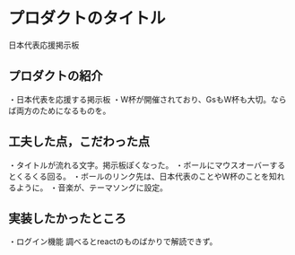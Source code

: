 <!-- readme.md -->

# プロダクトのタイトル
日本代表応援掲示板

## プロダクトの紹介
・日本代表を応援する掲示板
・W杯が開催されており、GsもW杯も大切。ならば両方のためになるものを。

## 工夫した点，こだわった点
・タイトルが流れる文字。掲示板ぽくなった。
・ボールにマウスオーバーするとくるくる回る。
・ボールのリンク先は、日本代表のことやW杯のことを知れるように。
・音楽が、テーマソングに設定。

## 実装したかったところ
・ログイン機能 調べるとreactのものばかりで解読できず。